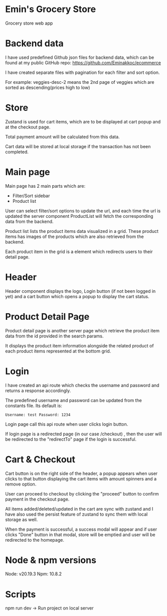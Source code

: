 # Emin's Grocery Store

Grocery store web app

# Backend data

I have used predefined Github json files for backend data, which can be found at my public GitHub repo:
https://github.com/Eminakkoc/ecommerce

I have created separate files with pagination for each filter and sort option.

For example: veggies-desc-2 means the 2nd page of veggies which are sorted as descending(prices high to low)

# Store

Zustand is used for cart items, which are to be displayed at cart popup and at the checkout page.

Total payment amount will be calculated from this data.

Cart data will be stored at local storage if the transaction has not been completed.

# Main page

Main page has 2 main parts which are:

- Filter/Sort sidebar
- Product list

User can select filter/sort options to update the url, and each time the url is updated the server component ProductList will fetch the corresponding data from the backend.

Product list lists the product items data visualized in a grid. These product items has images of the products which are also retrieved from the backend.

Each product item in the grid is a <Link/> element which redirects users to their detail page.

# Header

Header component displays the logo, Login button (if not been logged in yet) and a cart button which opens a popup to display the cart status.

# Product Detail Page

Product detail page is another server page which retrieve the product item data from the id provided in the search params.

It displays the product item information alongside the related product of each product items represented at the bottom grid.

# Login

I have created an api route which checks the username and password and returns a response accordingly.

The predefined username and password can be updated from the constants file. Its default is:

`Username: test
Password: 1234`

Login page call this api route when user clicks login button.

If login page is a redirected page (in our case /checkout) , then the user will be redirected to the "redirectTo" page if the login is successful.

# Cart & Checkout

Cart button is on the right side of the header, a popup appears when user clicks to that button displaying the cart items with amount spinners and a remove option.

User can proceed to checkout by clicking the "proceed" button to confirm payment in the checkout page.

All items added/deleted/updated in the cart are sync with zustand and I have also used the persist feature of zustand to sync them with local storage as well.

When the payment is successful, a success modal will appear and if user clicks "Done" button in that modal,
store will be emptied and user will be redirected to the homepage.

# Node & npm versions

Node: v20.19.3
Npm: 10.8.2

# Scripts

npm run dev -> Run project on local server

